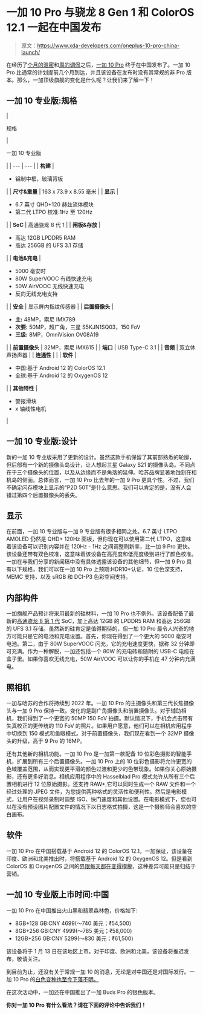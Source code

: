 # 一加 10 Pro 与骁龙 8 Gen 1 和 ColorOS 12.1 一起在中国发布

> 原文：<https://www.xda-developers.com/oneplus-10-pro-china-launch/>

在经历了[个月的泄密](https://www.xda-developers.com/oneplus-10-pro-first-renders-leak/)和[周的调侃](https://www.xda-developers.com/oneplus-10-pro-camera-features-teaser/)之后，[一加 10 Pro](https://www.xda-developers.com/oneplus-10/) 终于在中国发布了。一加 10 Pro 比通常的计划提前几个月到达，并且该设备在发布时没有其常规的非 Pro 版本。那么，一加顶级旗舰的变化是什么呢？让我们来了解一下！

## 一加 10 专业版:规格

| 

规格

 | 

一加 10 专业版

 |
| --- | --- |
| **构建** | 

*   铝制中框，玻璃背板

 |
| **尺寸&重量** | 163 x 73.9 x 8.55 毫米 |
| **显示** | 

*   6.7 英寸 QHD+120 赫兹流体模块
*   第二代 LTPO 校准:1Hz 至 120Hz

 |
| **SoC** | 高通骁龙 8 代 1 |
| **闸板&存放** | 

*   高达 12GB LPDDR5 RAM
*   高达 256GB 的 UFS 3.1 存储

 |
| **电池&充电** | 

*   5000 毫安时
*   80W SuperVOOC 有线快速充电
*   50W AirVOOC 无线快速充电
*   反向无线充电支持

 |
| **安全** | 显示屏内指纹传感器 |
| **后置摄像头** | 

*   **主:** 48MP，索尼 IMX789
*   **次要:** 50MP，超广角，三星 S5KJN1SQ03，150 FoV
*   **三级:** 8MP，OmniVision OV08A19

 |
| **前置摄像头** | 32MP，索尼 IMX615 |
| **端口** | USB Type-C 3.1 |
| **音频** | 双立体声扬声器 |
| **连通性** |  |
| **软件** | 

*   中国:基于 Android 12 的 ColorOS 12.1
*   全球:基于 Android 12 的 OxygenOS 12

 |
| **其他特性** | 

*   警报滑块
*   x 轴线性电机

 |

## 一加 10 专业版:设计

新的一加 10 专业版采用了更新的设计。虽然这款手机保留了其前部熟悉的轮廓，但后部有一个新的摄像头岛设计，让人想起三星 Galaxy S21 的摄像头岛。不同点在于三个摄像头的位置，以及从边缘而不是角落的延伸。哈苏品牌显著地蚀刻在相机岛的侧面。总体而言，一加 10 Pro 比去年的一加 9 Pro 更具个性。不过，我们不确定闪存模块上显示的“P2D 50T”是什么意思。我们可以肯定的是，没有人会错过第四个后置摄像头的丢失。

## 显示

在前面，一加 10 专业版与一加 9 专业版有很多相同之处。6.7 英寸 LTPO AMOLED 仍然是 QHD+ 120Hz 面板，但你现在可以使用第二代 LTPO，这意味着该设备可以识别内容并在 120Hz - 1Hz 之间调整刷新率，比一加 9 Pro 更快。该设备还带有双色校准，这意味着该设备在高亮度和低亮度级别进行了颜色校准。一加在与我们分享的新闻稿中没有具体透露该设备的其他细节，但一加 9 Pro 具有以下规格，我们可以在一加 10 Pro 上预期:HDR10+认证，10 位色深支持，MEMC 支持，以及 sRGB 和 DCI-P3 色彩空间支持。

## 内部构件

一加旗舰产品预计将采用最新的硅材料，一加 10 Pro 也不例外。该设备配备了最新的[高通骁龙 8 第 1 代](https://www.xda-developers.com/qualcomm-snapdragon-8-gen-1/) SoC，加上高达 12GB 的 LPDDR5 RAM 和高达 256GB 的 UFS 3.1 存储。虽然新的硅肯定是值得期待的，但一加 10 Pro 最令人兴奋的地方可能只是它的电池和充电设置。首先，你现在得到了一个更大的 5000 毫安时电池。第二，由于 80W SuperVOOC 闪充，它的充电速度更快，据称 32 分钟即可充满。作为一种解脱，一加还包括一个 80W 的充电砖和随附的 USB-C 电缆在盒子里。如果你喜欢无线充电，50W AirVOOC 可以让你的手机在 47 分钟内充满电。

## 照相机

一加与哈苏的合作将持续到 2022 年。一加 10 Pro 的主摄像头和第三代长焦摄像头与一加 9 Pro 保持一致。变化的是副广角摄像头和前置摄像头。对于辅助相机，我们得到了一个更宽的 50MP 150 FoV 拍摄。默认情况下，手机会点击带有失真校正的更传统的 110 FoV 的照片。如果用户愿意，他们可以在相机应用程序中切换到 150 模式和鱼眼模式。对于前置摄像头，我们现在看到一个 32MP 摄像头的升级，高于 9 Pro 的 16MP。

还有其他新的相机功能。一加 10 Pro 是一加第一款配备 10 位彩色摄影的智能手机，扩展到所有三个后置摄像头。一加 10 Pro 上的 10 位彩色摄影将允许更宽的色域覆盖范围，从而实现更平滑的颜色过渡和更少的色带现象。如果你关心原始摄影，还有更多好消息。相机应用程序中的 Hasselblad Pro 模式允许从所有三个后置相机进行 12 位原始摄影。还支持 RAW+,它可以同时生成一个 RAW 文件和一个经过处理的 JPEG 文件，为您提供两种格式的灵活性和便利性。然后是电影模式，让用户在视频录制时调整 ISO、快门速度和其他设置。在电影模式下，您也可以在没有预设图片配置文件的情况下以日志格式拍摄，这是一个摄影师会喜欢的空白画布。

## 软件

一加 10 Pro 在中国搭载基于 Android 12 的 ColorOS 12.1。一加保证，该设备在印度、欧洲和北美推出时，将搭载基于 Android 12 的 OxygenOS 12。但是看到 ColorOS 和 OxygenOS 之间的[界限每天都在变得模糊](https://www.xda-developers.com/oneplus-details-future-product-software-strategy-after-oppo-merger/)，这种差异可能只是归结于营销。

## 一加 10 专业版上市时间:中国

一加 10 Pro 在中国推出火山黑和翡翠森林色，价格如下:

*   8GB+128 GB:CNY 4699(～740 美元；₹54,500)
*   8GB+256 GB:CNY 4999(～785 美元；₹58,000)
*   12GB+256 GB:CNY 5299(～830 美元；₹61,500)

该设备将于 1 月 13 日在该地区上市。对于印度、欧洲和北美，该设备将推迟发布，敬请关注。

到目前为止，还没有关于常规一加 10 的消息，无论是对中国还是对国际发行。一加 10 Pro 的[白色变种也至今下落不明。](https://www.xda-developers.com/oneplus-10-pro-white-color-variant-leak/)

在这次活动中，一加还在中国推出了一加 Buds Pro 的银色版本。

**你对一加 10 Pro 有什么看法？请在下面的评论中告诉我们！**